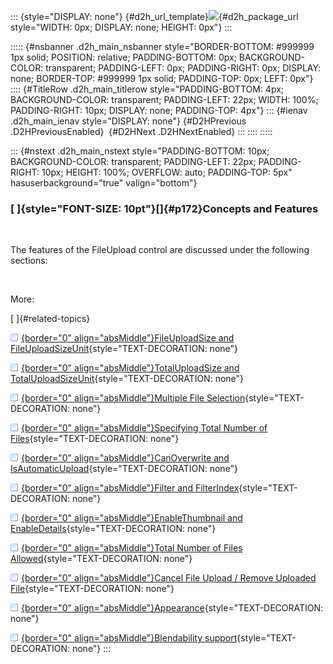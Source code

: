 ::: {style="DISPLAY: none"}
[](ms-xhelp:///?Id=d2h_url_template){#d2h_url_template}![](!package_url!){#d2h_package_url style="WIDTH: 0px; DISPLAY: none; HEIGHT: 0px"}
:::

::::: {#nsbanner .d2h_main_nsbanner style="BORDER-BOTTOM: #999999 1px solid; POSITION: relative; PADDING-BOTTOM: 0px; BACKGROUND-COLOR: transparent; PADDING-LEFT: 0px; PADDING-RIGHT: 0px; DISPLAY: none; BORDER-TOP: #999999 1px solid; PADDING-TOP: 0px; LEFT: 0px"}
:::: {#TitleRow .d2h_main_titlerow style="PADDING-BOTTOM: 4px; BACKGROUND-COLOR: transparent; PADDING-LEFT: 22px; WIDTH: 100%; PADDING-RIGHT: 10px; DISPLAY: none; PADDING-TOP: 4px"}
::: {#ienav .d2h_main_ienav style="DISPLAY: none"}
[](ms-xhelp:///?Id=ea0dff20-29f7-4e38-b902-8998ea741c53){#D2HPrevious .D2HPreviousEnabled}  [](ms-xhelp:///?Id=220ed735-aabe-49c1-8134-3265f4508f2b){#D2HNext .D2HNextEnabled}
:::
::::
:::::

::: {#nstext .d2h_main_nstext style="PADDING-BOTTOM: 10px; BACKGROUND-COLOR: transparent; PADDING-LEFT: 22px; PADDING-RIGHT: 10px; HEIGHT: 100%; OVERFLOW: auto; PADDING-TOP: 5px" hasuserbackground="true" valign="bottom"}
### [ ]{style="FONT-SIZE: 10pt"}[]{#p172}Concepts and Features

 

The features of the FileUpload control are discussed under the following sections:

 

More:

[ ]{#related-topics}

[![](../button.gif){border="0" align="absMiddle"}FileUploadSize and FileUploadSizeUnit](ms-xhelp:///?Id=216c0e34-e8df-4bcc-bad3-2f0dc9ed7600){style="TEXT-DECORATION: none"}

[![](../button.gif){border="0" align="absMiddle"}TotalUploadSize and TotalUploadSizeUnit](ms-xhelp:///?Id=204c92c7-5446-43d9-9d58-8a69075863f5){style="TEXT-DECORATION: none"}

[![](../button.gif){border="0" align="absMiddle"}Multiple File Selection](ms-xhelp:///?Id=2adcb883-cba6-4689-8a8d-f54c4c4f0dc0){style="TEXT-DECORATION: none"}

[![](../button.gif){border="0" align="absMiddle"}Specifying Total Number of Files](ms-xhelp:///?Id=fe963da7-e34d-4a8b-8e01-849a48ff155f){style="TEXT-DECORATION: none"}

[![](../button.gif){border="0" align="absMiddle"}CanOverwrite and IsAutomaticUpload](ms-xhelp:///?Id=d2f4124e-aaf2-4e52-a470-3f0bc5cd331c){style="TEXT-DECORATION: none"}

[![](../button.gif){border="0" align="absMiddle"}Filter and FilterIndex](ms-xhelp:///?Id=241024f0-e888-4742-8372-fca0be6df561){style="TEXT-DECORATION: none"}

[![](../button.gif){border="0" align="absMiddle"}EnableThumbnail and EnableDetails](ms-xhelp:///?Id=45085d10-1a10-4c58-9c3a-0f87a144648a){style="TEXT-DECORATION: none"}

[![](../button.gif){border="0" align="absMiddle"}Total Number of Files Allowed](ms-xhelp:///?Id=154a8e28-313d-46d5-8fc7-618d1c7c7241){style="TEXT-DECORATION: none"}

[![](../button.gif){border="0" align="absMiddle"}Cancel File Upload / Remove Uploaded File](ms-xhelp:///?Id=26745d58-1b88-465c-a406-a4dc8428cf92){style="TEXT-DECORATION: none"}

[![](../button.gif){border="0" align="absMiddle"}Appearance](ms-xhelp:///?Id=5365aaab-3128-4f0c-a576-ab5fa3bd9148){style="TEXT-DECORATION: none"}

[![](../button.gif){border="0" align="absMiddle"}Blendability support](ms-xhelp:///?Id=6c89b0b7-493e-40be-b416-1b524e98a3df){style="TEXT-DECORATION: none"}
:::
